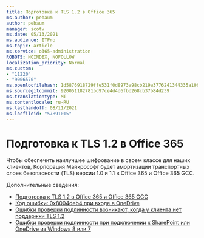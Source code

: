 ```yaml
---
title: Подготовка к TLS 1.2 в Office 365
ms.author: pebaum
author: pebaum
manager: scotv
ms.date: 05/13/2021
ms.audience: ITPro
ms.topic: article
ms.service: o365-administration
ROBOTS: NOINDEX, NOFOLLOW
localization_priority: Normal
ms.custom:
- "11220"
- "9006570"
ms.openlocfilehash: 1d5876918729ffe531f0d8973a98cb219a3776241344335a10b4cde4d0775a99
ms.sourcegitcommit: 920051182781bd97ce4d4d6fbd268cb37b84d239
ms.translationtype: MT
ms.contentlocale: ru-RU
ms.lasthandoff: 08/11/2021
ms.locfileid: "57891015"
---
```

# <a name="preparing-for-tls-12-in-office-365"></a>Подготовка к TLS 1.2 в Office 365

Чтобы обеспечить наилучшее шифрование в своем классе для наших клиентов, Корпорация Майкрософт будет амортизации транспортных слоев безопасности (TLS) версии 1.0 и 1.1 в Office 365 и Office 365 GCC. 

Дополнительные сведения:

- [Подготовка к TLS 1.2 в Office 365 и Office 365 GCC](https://docs.microsoft.com/microsoft-365/compliance/prepare-tls-1.2-in-office-365)
- [Код ошибки: 0x8004deb4 при входе в OneDrive](https://support.microsoft.com/office/error-code-0x8004deb4-when-signing-in-to-onedrive-e8a8d97c-a87e-4dda-a67e-bae4fef05dcb)
- [Ошибки проверки подлинности возникают, когда у клиента нет поддержки TLS 1.2](https://docs.microsoft.com/sharepoint/troubleshoot/administration/authentication-errors-tls12-support)
- [Ошибки проверки подлинности при подключении к SharePoint или OneDrive из Windows 8 или 7](https://docs.microsoft.com/sharepoint/troubleshoot/administration/authentication-errors-windows7)